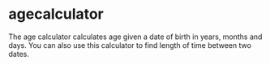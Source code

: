 # agecalculator
The age calculator calculates age given a date of birth in years, months and days. You can also use this calculator to find length of time between two dates.
